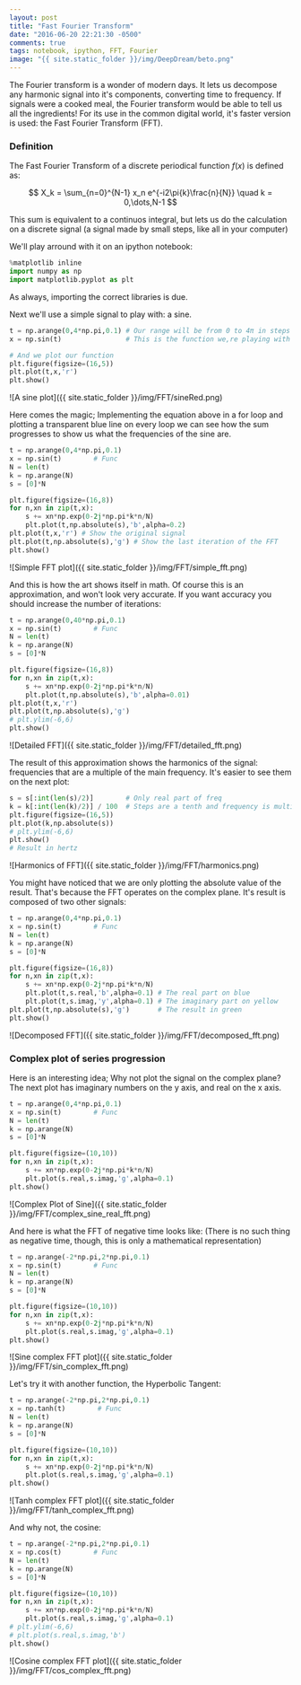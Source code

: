 ```yaml
---
layout: post
title: "Fast Fourier Transform"
date: "2016-06-20 22:21:30 -0500"
comments: true
tags: notebook, ipython, FFT, Fourier
image: "{{ site.static_folder }}/img/DeepDream/beto.png"
---
```


The Fourier transform is a wonder of modern days. It lets us decompose any harmonic signal into it's components, converting time to frequency. If signals were a cooked meal, the Fourier transform would be able to tell us all the ingredients! For its use in the common digital world, it's faster version is used: the Fast Fourier Transform (FFT).

### Definition
The Fast Fourier Transform of a discrete periodical function $f(x)$ is defined as:

$$ X_k = \sum_{n=0}^{N-1} x_n e^{-i2\pi{k}\frac{n}{N}} \quad k = 0,\dots,N-1 $$

This sum is equivalent to a continuos integral, but lets us do the calculation on a discrete signal (a signal made by small steps, like all in your computer)

We'll play arround with it on an ipython notebook:


```python
%matplotlib inline
import numpy as np
import matplotlib.pyplot as plt
```

As always, importing the correct libraries is due.

Next we'll use a simple signal to play with: a sine.


```python
t = np.arange(0,4*np.pi,0.1) # Our range will be from 0 to 4π in steps of 0.1
x = np.sin(t)                # This is the function we,re playing with

# And we plot our function
plt.figure(figsize=(16,5))
plt.plot(t,x,'r')
plt.show()
```


![A sine plot]({{ site.static_folder }}/img/FFT/sineRed.png)

Here comes the magic; Implementing the equation above in a for loop and plotting a transparent blue line on every loop we can see how the sum progresses to show us what the frequencies of the sine are.

```python
t = np.arange(0,4*np.pi,0.1)
x = np.sin(t)        # Func
N = len(t)
k = np.arange(N)
s = [0]*N

plt.figure(figsize=(16,8))
for n,xn in zip(t,x):
    s += xn*np.exp(0-2j*np.pi*k*n/N)
    plt.plot(t,np.absolute(s),'b',alpha=0.2)
plt.plot(t,x,'r') # Show the original signal
plt.plot(t,np.absolute(s),'g') # Show the last iteration of the FFT
plt.show()
```


![Simple FFT plot]({{ site.static_folder }}/img/FFT/simple_fft.png)


And this is how the art shows itself in math. Of course this is an approximation, and won't look very accurate. If you want accuracy you should increase the number of iterations:


```python
t = np.arange(0,40*np.pi,0.1)
x = np.sin(t)        # Func
N = len(t)
k = np.arange(N)
s = [0]*N

plt.figure(figsize=(16,8))
for n,xn in zip(t,x):
    s += xn*np.exp(0-2j*np.pi*k*n/N)
    plt.plot(t,np.absolute(s),'b',alpha=0.01)
plt.plot(t,x,'r')
plt.plot(t,np.absolute(s),'g')
# plt.ylim(-6,6)
plt.show()
```


![Detailed FFT]({{ site.static_folder }}/img/FFT/detailed_fft.png)


The result of this approximation shows the harmonics of the signal: frequencies that are a multiple of the main frequency. It's easier to see them on the next plot:


```python
s = s[:int(len(s)/2)]        # Only real part of freq
k = k[:int(len(k)/2)] / 100  # Steps are a tenth and frequency is multiplied by ten
plt.figure(figsize=(16,5))
plt.plot(k,np.absolute(s))
# plt.ylim(-6,6)
plt.show()
# Result in hertz
```


![Harmonics of FFT]({{ site.static_folder }}/img/FFT/harmonics.png)


You might have noticed that we are only plotting the absolute value of the result. That's because the FFT operates on the complex plane. It's result is composed of two other signals:


```python
t = np.arange(0,4*np.pi,0.1)
x = np.sin(t)        # Func
N = len(t)
k = np.arange(N)
s = [0]*N

plt.figure(figsize=(16,8))
for n,xn in zip(t,x):
    s += xn*np.exp(0-2j*np.pi*k*n/N)
    plt.plot(t,s.real,'b',alpha=0.1) # The real part on blue
    plt.plot(t,s.imag,'y',alpha=0.1) # The imaginary part on yellow
plt.plot(t,np.absolute(s),'g')       # The result in green
plt.show()
```


![Decomposed FFT]({{ site.static_folder }}/img/FFT/decomposed_fft.png)


### Complex plot of series progression
Here is an interesting idea; Why not plot the signal on the complex plane? The next plot has imaginary numbers on the y axis, and real on the x axis.


```python
t = np.arange(0,4*np.pi,0.1)
x = np.sin(t)        # Func
N = len(t)
k = np.arange(N)
s = [0]*N

plt.figure(figsize=(10,10))
for n,xn in zip(t,x):
    s += xn*np.exp(0-2j*np.pi*k*n/N)
    plt.plot(s.real,s.imag,'g',alpha=0.1)
plt.show()
```


![Complex Plot of Sine]({{ site.static_folder }}/img/FFT/complex_sine_real_fft.png)


And here is what the FFT of negative time looks like: (There is no such thing as negative time, though, this is only a mathematical representation)


```python
t = np.arange(-2*np.pi,2*np.pi,0.1)
x = np.sin(t)        # Func
N = len(t)
k = np.arange(N)
s = [0]*N

plt.figure(figsize=(10,10))
for n,xn in zip(t,x):
    s += xn*np.exp(0-2j*np.pi*k*n/N)
    plt.plot(s.real,s.imag,'g',alpha=0.1)
plt.show()
```


![Sine complex FFT plot]({{ site.static_folder }}/img/FFT/sin_complex_fft.png)


Let's try it with another function, the Hyperbolic Tangent:


```python
t = np.arange(-2*np.pi,2*np.pi,0.1)
x = np.tanh(t)        # Func
N = len(t)
k = np.arange(N)
s = [0]*N

plt.figure(figsize=(10,10))
for n,xn in zip(t,x):
    s += xn*np.exp(0-2j*np.pi*k*n/N)
    plt.plot(s.real,s.imag,'g',alpha=0.1)
plt.show()
```


![Tanh complex FFT plot]({{ site.static_folder }}/img/FFT/tanh_complex_fft.png)


And why not, the cosine:


```python
t = np.arange(-2*np.pi,2*np.pi,0.1)
x = np.cos(t)        # Func
N = len(t)
k = np.arange(N)
s = [0]*N

plt.figure(figsize=(10,10))
for n,xn in zip(t,x):
    s += xn*np.exp(0-2j*np.pi*k*n/N)
    plt.plot(s.real,s.imag,'g',alpha=0.1)
# plt.ylim(-6,6)
# plt.plot(s.real,s.imag,'b')
plt.show()
```


![Cosine complex FFT plot]({{ site.static_folder }}/img/FFT/cos_complex_fft.png)

<script type="text/x-mathjax-config">
MathJax.Hub.Config({
  tex2jax: {inlineMath: [['$','$'], ['\\(','\\)']]}
});
</script>
